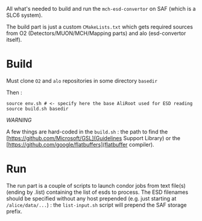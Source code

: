All what's needed to build and run the `mch-esd-convertor` on SAF (which is a SLC6 system).

The build part is just a custom `CMakeLists.txt` which gets required sources from O2 (Detectors/MUON/MCH/Mapping parts) and alo (esd-convertor itself).

# Build

Must clone `O2` and `alo` repositories in some directory `basedir`

Then : 

```
source env.sh # <- specify here the base AliRoot used for ESD reading
source build.sh basedir
```

*WARNING* 

A few things are hard-coded in the `build.sh` : the path to find the [https://github.com/Microsoft/GSL](Guidelines Support Library) or the [https://github.com/google/flatbuffers](flatbuffer compiler).

# Run

The run part is a couple of scripts to launch condor jobs from text file(s) (ending by .list) containing the list of esds to process. 
The ESD filenames should be specified without any host prepended (e.g. just starting at `/alice/data/...`) : the `list-input.sh` script will
 prepend the SAF storage prefix.



